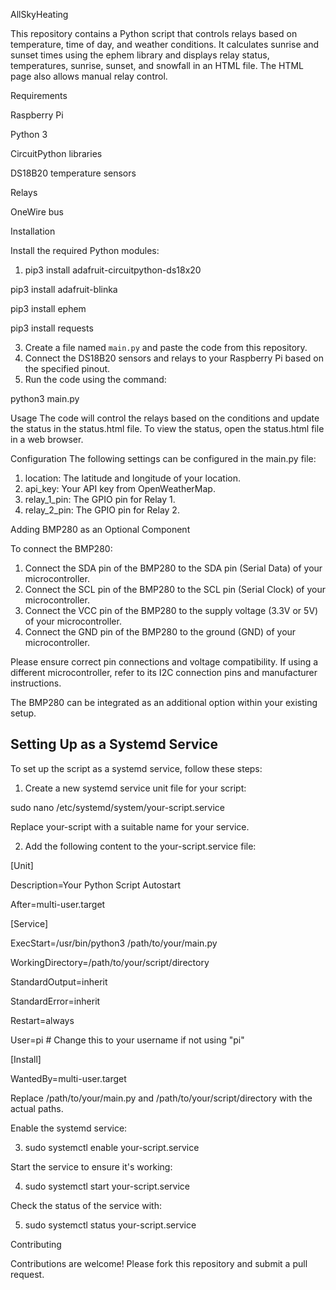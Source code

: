 AllSkyHeating

This repository contains a Python script that controls relays based on temperature, time of day, and weather conditions. It calculates sunrise and sunset times using the ephem library and displays relay status, temperatures, sunrise, sunset, and snowfall in an HTML file. The HTML page also allows manual relay control.

Requirements


Raspberry Pi

Python 3

CircuitPython libraries

DS18B20 temperature sensors

Relays

OneWire bus

Installation

Install the required Python modules:

1. pip3 install adafruit-circuitpython-ds18x20 

pip3 install adafruit-blinka

pip3 install ephem

pip3 install requests

3. Create a file named `main.py` and paste the code from this repository.
4. Connect the DS18B20 sensors and relays to your Raspberry Pi based on the specified pinout.
5. Run the code using the command:

python3 main.py

Usage
The code will control the relays based on the conditions and update the status in the status.html file. 
To view the status, open the status.html file in a web browser.

Configuration
The following settings can be configured in the main.py file:


1. location: The latitude and longitude of your location.
2. api_key: Your API key from OpenWeatherMap.
3. relay_1_pin: The GPIO pin for Relay 1.
4. relay_2_pin: The GPIO pin for Relay 2.

Adding BMP280 as an Optional Component

To connect the BMP280:

1. Connect the SDA pin of the BMP280 to the SDA pin (Serial Data) of your microcontroller.
2. Connect the SCL pin of the BMP280 to the SCL pin (Serial Clock) of your microcontroller.
3. Connect the VCC pin of the BMP280 to the supply voltage (3.3V or 5V) of your microcontroller.
4. Connect the GND pin of the BMP280 to the ground (GND) of your microcontroller.

Please ensure correct pin connections and voltage compatibility. If using a different microcontroller, refer to its I2C connection pins and manufacturer instructions.

The BMP280 can be integrated as an additional option within your existing setup.




## Setting Up as a Systemd Service




To set up the script as a systemd service, follow these steps:


1. Create a new systemd service unit file for your script:



sudo nano /etc/systemd/system/your-script.service

Replace your-script with a suitable name for your service.



2. Add the following content to the your-script.service file:

[Unit]

Description=Your Python Script Autostart

After=multi-user.target

[Service]

ExecStart=/usr/bin/python3 /path/to/your/main.py

WorkingDirectory=/path/to/your/script/directory

StandardOutput=inherit

StandardError=inherit

Restart=always

User=pi  # Change this to your username if not using "pi"

[Install]

WantedBy=multi-user.target


Replace /path/to/your/main.py and /path/to/your/script/directory with the actual paths.




Enable the systemd service:

3. sudo systemctl enable your-script.service



Start the service to ensure it's working:

4. sudo systemctl start your-script.service



Check the status of the service with:

5. sudo systemctl status your-script.service




Contributing



Contributions are welcome! Please fork this repository and submit a pull request.
